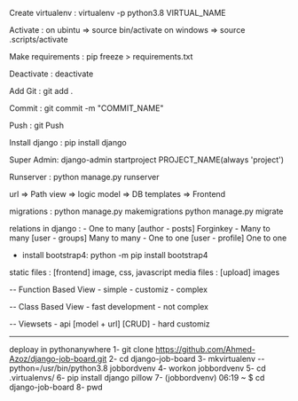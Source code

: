 Create virtualenv :
        virtualenv -p python3.8 VIRTUAL_NAME

Activate :
        on ubintu => source bin/activate
        on windows => source .scripts/activate

Make requirements :
        pip freeze > requirements.txt

Deactivate : 
        deactivate

Add Git :
        git add .

Commit :
        git commit -m "COMMIT_NAME"

Push :
        git Push

Install django :
        pip install django

Super Admin:
        django-admin startproject PROJECT_NAME(always 'project')

Runserver : 
        python manage.py runserver

url => Path
view => logic
model => DB
templates => Frontend

migrations :
        python manage.py makemigrations
        python manage.py migrate


relations in django :
        - One to many  [author - posts] Forginkey
        - Many to many [user - groups] Many to many
        - One to one   [user - profile] One to one


- install bootstrap4: python -m pip install bootstrap4


static files : [frontend] image, css, javascript
media files : [upload] images





-- Function Based View
        - simple
        - customiz
        - complex

-- Class Based View
        - fast development
        - not complex

-- Viewsets
        - api [model + url] [CRUD]
        - hard customiz


-------------------------------------------------------------------------
deploay in pythonanywhere
1- git clone https://github.com/Ahmed-Azoz/django-job-board.git
2- cd django-job-board
3- mkvirtualenv --python=/usr/bin/python3.8 jobbordvenv
4- workon jobbordvenv
5- cd .virtualenvs/
6- pip install django pillow
7- (jobbordvenv) 06:19 ~ $ cd django-job-board
8- pwd